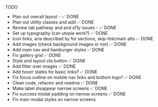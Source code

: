 TODO

- Plan out overall layout - ✅ DONE
- Plan out utility classes and add ✅ DONE
- Review tab pathway and and a11y issues - ✅ DONE
- Set up typography (can utopia work?) ✅ DONE
- Icon links, aria described by for sections, skip-link/main atts ✅ DONE
- Add images (check background images or not) ✅ DONE
- Add main nav and hamburger styles ✅ DONE
- Fix gallery grid ✅ DONE
- Style and layout cta button ✅ DONE
- Add filter over images ✅ DONE
- Add hover states for basic links? ✅ DONE
- Fix focus outline on mobile nav links and bottom logo? ✅ DONE
- Clean code, refactor and readme ✅ DONE
- Make label disappear narrow screens ✅ DONE
- Fix success modal padding on narrow screens ✅ DONE
- Fix main modal styles on narrow screens

